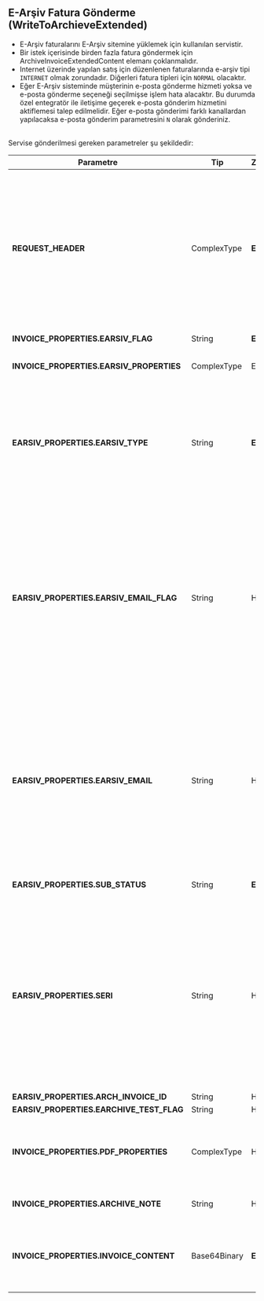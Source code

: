 ## E-Arşiv Fatura Gönderme (WriteToArchieveExtended)
* E-Arşiv faturalarını E-Arşiv sitemine yüklemek için kullanılan servistir.
* Bir istek içerisinde birden fazla fatura göndermek için ArchiveInvoiceExtendedContent elemanı çoklanmalıdır.
* Internet üzerinde yapılan satış için düzenlenen faturalarında e-arşiv tipi `INTERNET` olmak zorundadır. Diğerleri fatura tipleri için `NORMAL` olacaktır.
* Eğer E-Arşiv sisteminde müşterinin e-posta gönderme hizmeti yoksa ve e-posta gönderme seçeneği seçilmişse işlem hata alacaktır. Bu durumda özel entegratör ile iletişime geçerek e-posta gönderim hizmetini aktiflemesi talep edilmelidir. Eğer e-posta gönderimi farklı kanallardan yapılacaksa e-posta gönderim parametresini `N` olarak gönderiniz.

<br>
Servise gönderilmesi gereken parametreler şu şekildedir:

Parametre | Tip         | Zorunluluk  | Açıklama |
--------- | ----------- | ----------- | -----------
**REQUEST_HEADER** | ComplexType | **Evet** | Request Header objesi içerisinde `SESSION_ID` ve `APPLICATION_NAME` alanı zorunludur. Faturaları XML formatında sıkıştırılmadan çekmek için mutlaka `COMPRESSED` elemanı eklenmeli ve `N` değeri gönderilmelidir. Eğer gönderilmezse faturalar sıkıştırılmış/ziplenmiş olarak dönülecektir.
**INVOICE_PROPERTIES.EARSIV_FLAG** | String  | **Evet** | E-Arşiv fatura için `Y` olmalıdır.
**INVOICE_PROPERTIES.EARSIV_PROPERTIES** | ComplexType  | Evet | E-Arşiv faturaları için kullanılabilecek parametreler
**EARSIV_PROPERTIES.EARSIV_TYPE** | String  | **Evet**| Gönderilen e-arşiv faturasının tipi: `NORMAL` veya `INTERNET` değerleri olabilir. Internet üzerinde yapılan satış için düzenlenen faturalarında e-arşiv tipi `INTERNET` olmak zorundadır. Diğerleri fatura tipleri için `NORMAL` olacaktır.
**EARSIV_PROPERTIES.EARSIV_EMAIL_FLAG** | String  | Hayır | E-Arşiv faturasının alıcı tarafa e-posta olarak gönderilmek isteniyorsa `Y` değeri gönderilmelidir. Varsayılan değer `N` dir. DİKKAT: Eğer E-Arşiv sisteminde müşterinin e-posta gönderme hizmeti yoksa `Y` değeri gönderilince hata alacaktır. Bu durumda özel entegratör ile iletişime geçerek e-posta gönderim hizmetini aktiflemesi talep edilmelidir.
**EARSIV_PROPERTIES.EARSIV_EMAIL** | String  | Hayır | E-Arşiv faturasının iletileceği e-posta adresi. E-Posta formatında olmalıdır.  `EARSIV_EMAIL_FLAG= Y` olarak gönderilmişse bu alan zorunludur. DİKKAT: Eğer `EARSIV_EMAIL_FLAG` gönderilmemiş veya `N` olarak gönderilmişse bu alanda ki değer veritabanına kaydedilecek ama e-posta gönderilmeyecektir.
**EARSIV_PROPERTIES.SUB_STATUS** | String  | **Evet** | E-Arşiv faturası için `NEW` değeri gönderilmelidir.
**EARSIV_PROPERTIES.SERI** | String  | Hayır | Fatura numara atamasının E-Arşiv platformu üzerinde yapılması istenildiği durumlarda hangi seri ile numara atanacağını belirleyen alandır. Maksimum 3 hane alfanumerik değer içermelidir.  Gönderilecek seri önce portal ekranları kullanılarak e-arşiv sisteminde tanımlanmalıdır. Tanımlanmayan seri gönderildiğinde hata dönülecektir.
**EARSIV_PROPERTIES.ARCH_INVOICE_ID** | String  | Hayır | **Kullanmayınız**
**EARSIV_PROPERTIES.EARCHIVE_TEST_FLAG** | String  | Hayır | **Kullanmayınız**
**INVOICE_PROPERTIES.PDF_PROPERTIES** | ComplexType  | Hayır | E-Arşiv faturalara UBL-TR XML yanında üretilen PDF dosyasını da göndermek için kullanılacak parametredir.
**INVOICE_PROPERTIES.ARCHIVE_NOTE** | String  | Hayır | E-Arşiv faturalara not eklenebilecek parametredir.
**INVOICE_PROPERTIES.INVOICE_CONTENT** | Base64Binary | **Evet** | Faturanın UBL-TR formatında ki dosyasının Base64Binary tipinde sıkıştırılmış/ziplenmiş içeriği.
